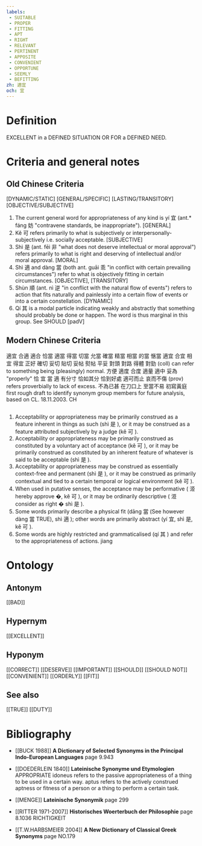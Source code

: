 ```yaml
---
labels: 
 - SUITABLE
 - PROPER
 - FITTING
 - APT
 - RIGHT
 - RELEVANT
 - PERTINENT
 - APPOSITE
 - CONVENIENT
 - OPPORTUNE
 - SEEMLY
 - BEFITTING
zh: 適宜
och: 宜
---
```


# Definition
EXCELLENT in a DEFINED SITUATION OR FOR a DEFINED NEED.
# Criteria and general notes
## Old Chinese Criteria
[DYNAMIC/STATIC]
[GENERAL/SPECIFIC]
[LASTING/TRANSITORY]
[OBJECTIVE/SUBJECTIVE]
1. The current general word for appropriateness of any kind is yí 宜 (ant.* fáng 妨 "contravene standards, be inappropriate").
[GENERAL]
2. Kě 可 refers primarily to what is subjectively or interpersonally-subjectively i.e. socially acceptable.
[SUBJECTIVE]
3. Shì 是 (ant. fēi 非 "what does not deserve intellectual or moral approval") refers primarily to what is right and deserving of intellectual and/or moral approval.
[MORAL]
4. Shì 適 and dàng 當 (both ant. guāi 乖 "in conflict with certain prevailing circumstances") refer to what is objectively fitting in certain circumstances.
[OBJECTIVE], [TRANSITORY]
5. Shùn 順 (ant. nì 逆 "in conflict with the natural flow of events") refers to action that fits naturally and painlessly into a certain flow of events or into a certain constellation.
[DYNAMIC]
6. Qí 其 is a modal particle indicating weakly and abstractly that something should probably be done or happen. The word is thus marginal in this group. See SHOULD
[padV]
## Modern Chinese Criteria
適宜
合適
適合
恰當
適當
得當
切當
允當
確當
精當
相當
的當
愜當
適宜
合宜
相宜
得宜
正好
確切
妥切
貼切
妥帖
熨帖
平妥
對頭
對路
得體
對勁 (coll) can refer to something being (pleasingly) normal.
方便
適度
合度
適量
適中
妥為 "properly"
恰
宜
當
適
有分寸
恰如其分
恰到好處
適可而止
哀而不傷 (prov) refers proverbially to lack of excess.
不為已甚
在刀口上
至當不易
初寫黃庭
first rough draft to identify synonym group members for future analysis, based on CL. 18.11.2003. CH
## 
1. Acceptability or appropriateness may be primarily construed as a feature inherent in things as such (shì 是 ), or it may be construed as a feature attributed subjectively by a judge (kě 可 ).
2. Acceptability or appropriateness may be primarily construed as constituted by a voluntary act of acceptance (kě 可 ), or it may be primarily construed as constituted by an inherent feature of whatever is said to be acceptable (shì 是 ).
3. Acceptability or appropriateness may be construed as essentially context-free and permanent (shì 是 ), or it may be construed as primarily contextual and tied to a certain temporal or logical environment (kě 可 ).
4. When used in putative senses, the acceptance may be performative ( 洍 hereby approve �, kě 可 ), or it may be ordinarily descriptive ( 洍 consider as right � shì 是 ).
5. Some words primarily describe a physical fit (dāng 當 (See however dàng 當 TRUE), shì 適 ); other words are primarily abstract (yí 宜, shì 是, kě 可 ).
6. Some words are highly restricted and grammaticalised (qí 其 ) and refer to the appropriateness of actions. jiang
# Ontology

## Antonym
[[BAD]]
## Hypernym
[[EXCELLENT]]
## Hyponym
[[CORRECT]]
[[DESERVE]]
[[IMPORTANT]]
[[SHOULD]]
[[SHOULD NOT]]
[[CONVENIENT]]
[[ORDERLY]]
[[FIT]]
## See also
[[TRUE]]
[[DUTY]]
# Bibliography
- [[BUCK 1988]]
**A Dictionary of Selected Synonyms in the Principal Indo-European Languages** page 9.943

- [[DOEDERLEIN 1840]]
**Lateinische Synonyme und Etymologien** 
APPROPRIATE
idoneus refers to the passive appropriateness of a thing to be used in a certain way.
aptus refers to the actively construed aptness or fitness of a person or a thing to perform a certain task.
- [[MENGE]]
**Lateinische Synonymik** page 299

- [[RITTER 1971-2007]]
**Historisches Woerterbuch der Philosophie** page 8.1036
RICHTIGKEIT
- [[T.W.HARBSMEIER 2004]]
**A New Dictionary of Classical Greek Synonyms** page NO.179
